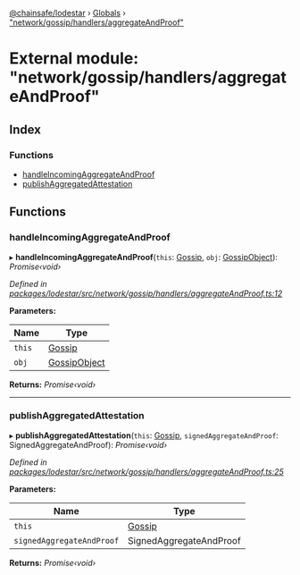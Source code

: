 [@chainsafe/lodestar](../README.md) › [Globals](../globals.md) › ["network/gossip/handlers/aggregateAndProof"](_network_gossip_handlers_aggregateandproof_.md)

# External module: "network/gossip/handlers/aggregateAndProof"

## Index

### Functions

* [handleIncomingAggregateAndProof](_network_gossip_handlers_aggregateandproof_.md#handleincomingaggregateandproof)
* [publishAggregatedAttestation](_network_gossip_handlers_aggregateandproof_.md#publishaggregatedattestation)

## Functions

###  handleIncomingAggregateAndProof

▸ **handleIncomingAggregateAndProof**(`this`: [Gossip](../classes/_network_gossip_gossip_.gossip.md), `obj`: [GossipObject](_network_gossip_interface_.md#gossipobject)): *Promise‹void›*

*Defined in [packages/lodestar/src/network/gossip/handlers/aggregateAndProof.ts:12](https://github.com/ChainSafe/lodestar/blob/14ce11e45/packages/lodestar/src/network/gossip/handlers/aggregateAndProof.ts#L12)*

**Parameters:**

Name | Type |
------ | ------ |
`this` | [Gossip](../classes/_network_gossip_gossip_.gossip.md) |
`obj` | [GossipObject](_network_gossip_interface_.md#gossipobject) |

**Returns:** *Promise‹void›*

___

###  publishAggregatedAttestation

▸ **publishAggregatedAttestation**(`this`: [Gossip](../classes/_network_gossip_gossip_.gossip.md), `signedAggregateAndProof`: SignedAggregateAndProof): *Promise‹void›*

*Defined in [packages/lodestar/src/network/gossip/handlers/aggregateAndProof.ts:25](https://github.com/ChainSafe/lodestar/blob/14ce11e45/packages/lodestar/src/network/gossip/handlers/aggregateAndProof.ts#L25)*

**Parameters:**

Name | Type |
------ | ------ |
`this` | [Gossip](../classes/_network_gossip_gossip_.gossip.md) |
`signedAggregateAndProof` | SignedAggregateAndProof |

**Returns:** *Promise‹void›*
